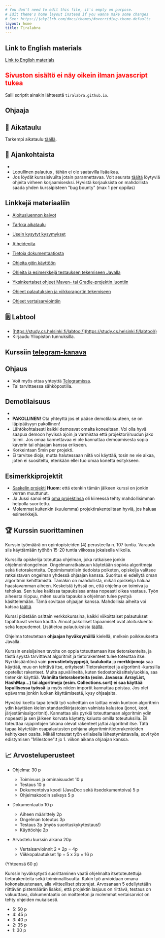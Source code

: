 ```yaml
---
# You don't need to edit this file, it's empty on purpose.
# Edit theme's home layout instead if you wanna make some changes
# See: https://jekyllrb.com/docs/themes/#overriding-theme-defaults
layout: home
title: Tiralabra
---
```


<script src="assets/fuu.js"></script>

## Link to English materials

[Link to English materials](en/)

<noscript><h2 style="color:red;font-weight:bold;">Sivuston sisältö ei näy oikein ilman javascript tukea</h2>
Salli scriptit ainakin lähteestä <code>tiralabra.github.io</code>.
</noscript>

## Ohjaaja

<ul>
<script>
var script = document.scripts[document.scripts.length - 1];
tas.forEach(ta => {
  var elem = document.createElement("li");
  s = ta.name;
  if (ta.fiEmail) {
    s = s + ", " + ta.fiEmail;
  } else if (ta.email) {
    s = s + ", " + ta.email;
  } else {
    s = s + ", (etunumi.sukunimi@helsinki.fi)"
  }
  if (ta.fiSocial) {
    s = s + ", " + ta.fiSocial;
  } else if (ta.social) {
    s = s + ", " + ta.social;
  }
  elem.innerHTML = s;
  script.parentElement.insertBefore(elem, script);
});
</script>
</ul>

## 📅 Aikataulu

Tarkempi aikataulu [täällä](fi/aikataulu/).

<script>
    script = document.scripts[document.scripts.length - 1];
    script.parentElement.insertBefore(makeCalendarFi(), script);
</script>

## 📣 Ajankohtaista

* <script>
   if (doodleSent) {
    if (timing["demo"]) {
      document.write("Demotilaisuuden ajankohdat on lyöty lukkoon. Ottakaa yhteyttä jos ette pääse paikalle.")
    } else {
      document.write("Doodle linkki demotilaisuuden aikatauluttamiseksi on lähetetty kurssille ilmoittautuneille opiskelijoille. Sähköposti on lähtenyt siihen osoitteseen mikä on labtooliin rekisteröity.")
    }
   } else {
    document.write("Kysely demotilaisuuden aikatauluttamiseksi lähetetään kurssin puolivälin paikkeilla.")
   }
  </script>
* Lopullinen palautus <script>document.write(fiString(timing["end"].date));</script>, tähän ei ole saatavilla lisäaikaa.
* Jos löydät kurssisivuilta jotain parannettavaa. Voit seurata [täältä](fi/bug_bounty) löytyviä ohjeita virheen korjaamisesksi. Hyvistä korjauksista on mahdollista saada yhden kurssipisteen "bug bounty" (max 1 per oppilas)

## Linkkejä materiaaliin

* [Aloitusluennon kalvot](kalvot/aloitusluento.pdf)

* [Tarkka aikataulu](fi/aikataulu)

* [Usein kysytyt kysymykset](fi/faq)

* [Aiheideoita](fi/aiheet)

* [Tietoja dokumentaatiosta](fi/dokumentaatio)

* [Ohjeita gitin käyttöön](fi/git-ohje)

* [Ohjeita ja esimerkkejä testauksen tekemiseen Javalla](https://github.com/TiraLabra/Testing-and-rmq)

* [Yksinkertaiset ohjeet Maven- tai Gradle-projektin luontiin](fi/maven-gradle)

* [Ohjeet palautuksien ja viikkoraportin tekemiseen](fi/palautukset)

* [Ohjeet vertaisarviointiin](fi/vertaisarvioinnit)

## 🗒️ Labtool

* [https://study.cs.helsinki.fi/labtool/](https://study.cs.helsinki.fi/labtool/)
* Kirjaudu Yliopiston tunnuksilla.

## Kurssiin [telegram-kanava](https://t.me/tkttiralabra)

## Ohjaus

<ul>
<script>
var script = document.scripts[document.scripts.length - 1];
if (timing["paja1"]) {
  var elem = document.createElement("li");
  elem.innerHTML = "Pajaohjausta järjestetään kalenterissa näkyviin aikoihin.";
  script.parentElement.insertBefore(elem, script);
  elem = document.createElement("li");
  elem.innerHTML = "Pajasta voi myös muihin aikoihin pyytää apua aloritmeihin liittyen.";
  script.parentElement.insertBefore(elem, script);
} else {
  var elem = document.createElement("li");
  elem.innerHTML = "Intensiivikursseilla ei järjestetä viikottaista pajaa. Jos haluat henkilökohtaista ohjausta kumpulassa niin ota yhteyttä ohjaajaan";
  script.parentElement.insertBefore(elem, script);
}
</script>
<li>Voit myös ottaa yhteyttä <a href="https://t.me/tkttiralabra">Telegramissa</a>.</li>
<li>Tai tarvittaessa sähköpostilla.</li>
</ul>

## Demotilaisuus

<ul>
  <li id="demo" />
  <li><b>PAKOLLINEN!</b> Ota yhteyttä jos et pääse demotilaisuuteen, se on läpipääsyyn pakollinen!</li> 
  <li>Lähtökohtaisesti kaikki demoavat omalta koneeltaan. Voi olla hyvä saapua demoon hyvissä ajoin ja varmistaa että projektori/ruudun jako toimii. Jos omaa kannettavaa ei ole kannattaa demoamisesta sopia kaverin tai ohjaajan kanssa erikseen.</li>
  <li>Korkeintaan 5min per projekti.</li>
  <li>Ei tarvitse dioja, mutta halutessaan niitä voi käyttää, tosin ne vie aikaa, joten ei suositeltu, etenkään ellei tuo omaa konetta esitykseen.</li>
</ul>

<script>
  var elem = document.getElementById("demo");
  if (timing["demo2"]) {
    elem.innerHTML = "Paikat ja ajat:";
    var ulelem = document.createElement("ul");
    Object.keys(timing).filter(name => name.startsWith("demo")).map(name => fiEvent(timing[name])).forEach(ev => {
      var lielem = document.createElement("li");
      lielem.innerHTML = ev;
      ulelem.appendChild(lielem);
    })
    elem.appendChild(ulelem);
  } else if (timing["demo"]) {
    elem.innerHTML = "Paikka ja aika: " + fiEvent(timing["demo"]) + ".";
  } else {
    elem.innerHTML = "Aika ja paikka vahvistuvat myöhemmin.";
  }
</script>

## Esimerkkiprojektit

* [Saskelin projekti](https://github.com/saskeli/NonogramSolver_TiRa) **Huom:** että etenkin tämän jälkeen kurssi on jonkin verran muuttunut.
* Ja Jussi sanoi että [oma projektinsa](https://github.com/yussiv/Compress) oli kiireessä tehty mahdollisimman helpolla suoritettu.
* Molemmat kuitenkin (kuulemma) projektirakenteiltaan hyviä, jos haluaa esimerkkejä.

## 🏆 Kurssin suorittaminen
Kurssin työmäärä on opintopisteiden (4) perusteella n. 107 tuntia. Varaudu siis käyttämään työhön 15-20 tuntia viikossa jokaisella viikolla.

Kurssilla opiskelija toteuttaa ohjelman, joka ratkaisee jonkin ohjelmointiongelman. Ongelmanratkaisuun käytetään sopivia algoritmeja sekä tietorakenteita. Oppimismatriisin tiedoista poiketen, opiskelja valitsee ratkaistavan ongelman yhdessä ohjaajan kanssa. Suoritus ei edellytä oman algoritmin kehittämistä. Tämäkin on mahdollista, mikäli opiskelija haluaa haastavamman aiheen. Keskeistä työssä on, että ohjelma on toimiva ja tehokas. Sen tulee kaikissa tapauksissa antaa nopeasti oikea vastaus. Työn aiheesta riippuu, miten suuria tapauksia ohjelman tulee pystyä käsittelemään. Tämä sovitaan ohjaajan kanssa. Mahdollisia aiheita voi katsoa [täältä](fi/aiheet).

Kurssi pidetään osittain verkkokurssina, kaikki viikoittaiset palautukset tapahtuvat verkon kautta. Ainoat pakolliset tapaamiset ovat aloitusluento sekä loppudemot. Lisätietoa palautuksista [täällä](fi/palautukset).

Ohjelma toteutetaan **ohjaajan hyväksymällä** kielellä, melkein poikkeuksetta Javalla.

Kurssin ensisijainen tavoite on oppia toteuttamaan itse tietorakenteita, ja tästä syystä tarvittavat algoritmit ja tietorakenteet tulee toteuttaa itse. Nyrkkisääntönä vain **perustietotyyppejä**, **taulukoita** ja **merkkijonoja** saa käyttää, muu on tehtävä itse, erityisesti Tietorakenteet ja algoritmit -kurssilla opetellut rakenteet. Muita apuvälineitä, kuten tiedostonkäsittelyluokkia, saa tietenkin käyttää. **Valmiita tietorakenteita (esim. Javassa: ArrayList, HashMap...) tai algoritmeja (esim. Collections.sort) ei saa käyttää lopullisessa työssä** ja myös niiden importit kannattaa poistaa. Jos olet epävarma jonkin luokan käyttämisestä, kysy ohjaajalta.

Hyväksi koettu tapa tehdä työ vaiheittain on laittaa ensin kuntoon algoritmin ydin käyttäen kielen standardikirjastojen valmista kalustoa (jonot, keot, järjestämisalgoritmit). Kannattaa siis pyrkiä toteuttamaan algoritmin ydin nopeasti ja sen jälkeen korvata käytetty kalusto omilla toteutuksilla. Eli toteuttaa rajapintojen takana olevat rakenteet ja/tai algoritmit itse.  Tätä tapaa käytetään osapalautusten pohjana algoritmin/tietorakenteiden kehityksen osalta. Mikäli toteutat työn erilaisella lähestymistavalla, sovi työn edistymisen "Milestone":t jo 1. viikon aikana ohjaajan kanssa.

## 📈 Arvosteluperusteet
* Ohjelma: 30 p
    * Toimivuus ja ominaisuudet 10 p
    * Testaus 10 p
    * Dokumentoiva koodi (JavaDoc sekä itsedokumentoiva) 5 p
    * Ohjelmakoodin selkeys 5 p

* Dokumentaatio 10 p
    * Aiheen määrittely 2p
    * Ongelman toteutus 3p
    * Testaus 3p (myös suorituskykytestaus!)
    * Käyttöohje 2p

* Arvostelu kurssin aikana 20p
    * Vertaisarvioinnit 2 * 2p = 4p
    * Viikkopalautukset 1p +  5 x 3p = 16 p

(Yhteensä 60 p)

Kurssin hyväksytysti suorittaminen vaatii ohjelmalta itsetoteutettuja tietorakenteita sekä toiminnallisuutta. Kukin työ arvioidaan omana kokonaisuutenaan, alla viitteelliset pisterajat. Arvosanaan 5 edellytetään riittävän pistemäärän lisäksi, että projektin laajuus on riittävä, testaus on vakuuttava, dokumentaatio on moitteeton ja molemmat vertaisarviot on tehty ohjeiden mukaisesti.

* 5: 50 p
* 4: 45 p
* 3: 40 p
* 2: 35 p
* 1: 30 p
